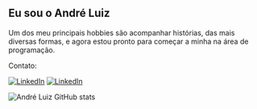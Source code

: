 ## Eu sou o André Luiz

Um dos meu principais hobbies são acompanhar histórias, das mais diversas formas, e agora estou pronto para começar a minha na área de programação.

Contato:

<a href="https://www.linkedin.com/in/andreluiiz/"><img alt="LinkedIn" src="https://img.shields.io/badge/LinkedIn-0077B5?style=for-the-badge&logo=linkedin&logoColor=white" /></a>
<a href="https://www.instagram.com/aandree_luuiiz/"><img alt="LinkedIn" src="https://img.shields.io/badge/Instagram-E4405F?style=for-the-badge&logo=instagram&logoColor=white" /></a>

![André Luiz GitHub stats](https://github-readme-stats.vercel.app/api?username=AndreLuiiz&show_icons=true&theme=tokyonight)
